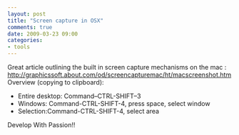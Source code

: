 ```yaml
---
layout: post
title: "Screen capture in OSX"
comments: true
date: 2009-03-23 09:00
categories:
- tools
---
```


Great article outlining the built in screen capture mechanisms on the mac : <a title="http://graphicssoft.about.com/od/screencapturemac/ht/macscreenshot.htm" href="http://graphicssoft.about.com/od/screencapturemac/ht/macscreenshot.htm">http://graphicssoft.about.com/od/screencapturemac/ht/macscreenshot.htm</a>  
Overview (copying to clipboard):  <ul>   <li>Entire desktop: Command–CTRL-SHIFT–3</li>    <li>Windows: Command-CTRL-SHIFT-4, press space, select window</li>    <li>Selection:Command-CTRL-SHIFT-4, select area</li> </ul>  
  
Develop With Passion!!




